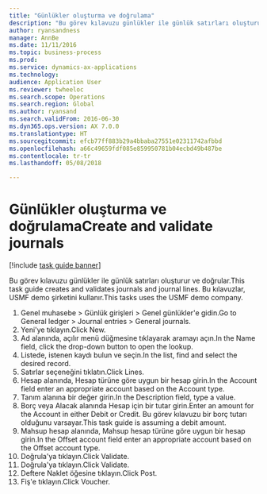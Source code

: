 ```yaml
--- 
title: "Günlükler oluşturma ve doğrulama"
description: "Bu görev kılavuzu günlükler ile günlük satırları oluşturur ve doğrular."
author: ryansandness
manager: AnnBe
ms.date: 11/11/2016
ms.topic: business-process
ms.prod: 
ms.service: dynamics-ax-applications
ms.technology: 
audience: Application User
ms.reviewer: twheeloc
ms.search.scope: Operations
ms.search.region: Global
ms.author: ryansand
ms.search.validFrom: 2016-06-30
ms.dyn365.ops.version: AX 7.0.0
ms.translationtype: HT
ms.sourcegitcommit: efcb77ff883b29a4bbaba27551e02311742afbbd
ms.openlocfilehash: a66c49659fdf085e859950781b04ecbd49b487be
ms.contentlocale: tr-tr
ms.lasthandoff: 05/08/2018

---
```

# <a name="create-and-validate-journals"></a><span data-ttu-id="00dc5-103">Günlükler oluşturma ve doğrulama</span><span class="sxs-lookup"><span data-stu-id="00dc5-103">Create and validate journals</span></span>

[!include [task guide banner](../../includes/task-guide-banner.md)]

<span data-ttu-id="00dc5-104">Bu görev kılavuzu günlükler ile günlük satırları oluşturur ve doğrular.</span><span class="sxs-lookup"><span data-stu-id="00dc5-104">This task guide creates and validates journals and journal lines.</span></span> <span data-ttu-id="00dc5-105">Bu kılavuzlar, USMF demo şirketini kullanır.</span><span class="sxs-lookup"><span data-stu-id="00dc5-105">This tasks uses the USMF demo company.</span></span>  



1. <span data-ttu-id="00dc5-106">Genel muhasebe > Günlük girişleri > Genel günlükler'e gidin.</span><span class="sxs-lookup"><span data-stu-id="00dc5-106">Go to General ledger > Journal entries > General journals.</span></span>
2. <span data-ttu-id="00dc5-107">Yeni'ye tıklayın.</span><span class="sxs-lookup"><span data-stu-id="00dc5-107">Click New.</span></span>
3. <span data-ttu-id="00dc5-108">Ad alanında, açılır menü düğmesine tıklayarak aramayı açın.</span><span class="sxs-lookup"><span data-stu-id="00dc5-108">In the Name field, click the drop-down button to open the lookup.</span></span>
4. <span data-ttu-id="00dc5-109">Listede, istenen kaydı bulun ve seçin.</span><span class="sxs-lookup"><span data-stu-id="00dc5-109">In the list, find and select the desired record.</span></span>
5. <span data-ttu-id="00dc5-110">Satırlar seçeneğini tıklatın.</span><span class="sxs-lookup"><span data-stu-id="00dc5-110">Click Lines.</span></span>
6. <span data-ttu-id="00dc5-111">Hesap alanında, Hesap türüne göre uygun bir hesap girin.</span><span class="sxs-lookup"><span data-stu-id="00dc5-111">In the Account field enter an appropriate account based on the Account type.</span></span>
7. <span data-ttu-id="00dc5-112">Tanım alanına bir değer girin.</span><span class="sxs-lookup"><span data-stu-id="00dc5-112">In the Description field, type a value.</span></span>
8. <span data-ttu-id="00dc5-113">Borç veya Alacak alanında Hesap için bir tutar girin.</span><span class="sxs-lookup"><span data-stu-id="00dc5-113">Enter an amount for the Account in either Debit or Credit.</span></span> <span data-ttu-id="00dc5-114">Bu görev kılavuzu bir borç tutarı olduğunu varsayar.</span><span class="sxs-lookup"><span data-stu-id="00dc5-114">This task guide is assuming a debit amount.</span></span>
9. <span data-ttu-id="00dc5-115">Mahsup hesap alanında, Mahsup hesap türüne göre uygun bir hesap girin.</span><span class="sxs-lookup"><span data-stu-id="00dc5-115">In the Offset account field enter an appropriate account based on the Offset account type.</span></span>
10. <span data-ttu-id="00dc5-116">Doğrula'ya tıklayın.</span><span class="sxs-lookup"><span data-stu-id="00dc5-116">Click Validate.</span></span>
11. <span data-ttu-id="00dc5-117">Doğrula'ya tıklayın.</span><span class="sxs-lookup"><span data-stu-id="00dc5-117">Click Validate.</span></span>
12. <span data-ttu-id="00dc5-118">Deftere Naklet öğesine tıklayın.</span><span class="sxs-lookup"><span data-stu-id="00dc5-118">Click Post.</span></span>
13. <span data-ttu-id="00dc5-119">Fiş'e tıklayın.</span><span class="sxs-lookup"><span data-stu-id="00dc5-119">Click Voucher.</span></span>


